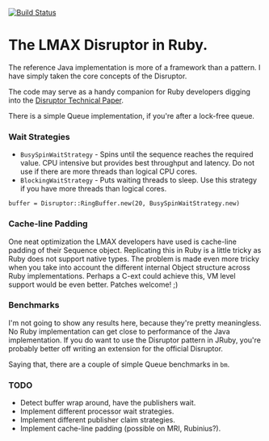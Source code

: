 [![Build Status](https://travis-ci.org/ileitch/disruptor.svg?branch=master)](https://travis-ci.org/ileitch/disruptor)

# The LMAX Disruptor in Ruby.

The reference Java implementation is more of a framework than a pattern. I have simply taken the core concepts of the Disruptor.

The code may serve as a handy companion for Ruby developers digging into the [Disruptor Technical Paper](http://disruptor.googlecode.com/files/Disruptor-1.0.pdf).

There is a simple Queue implementation, if you're after a lock-free queue.

### Wait Strategies

* `BusySpinWaitStrategy` - Spins until the sequence reaches the required value. CPU intensive but provides best throughput and latency. Do not use if there are more threads than logical CPU cores.
* `BlockingWaitStrategy` - Puts waiting threads to sleep. Use this strategy if you have more threads than logical cores.

```
buffer = Disruptor::RingBuffer.new(20, BusySpinWaitStrategy.new)
```

### Cache-line Padding

One neat optimization the LMAX developers have used is cache-line padding of their Sequence object. Replicating this in Ruby is a little tricky as Ruby does not support native types. The problem is made even more tricky when you take into account the different internal Object structure across Ruby implementations. Perhaps a C-ext could achieve this, VM level support would be even better. Patches welcome! ;)

### Benchmarks

I'm not going to show any results here, because they're pretty meaningless. No Ruby implementation can get close to performance of the Java implementation. If you do want to use the Disruptor pattern in JRuby, you're probably better off writing an extension for the official Disruptor.

Saying that, there are a couple of simple Queue benchmarks in `bm`.

### TODO

* Detect buffer wrap around, have the publishers wait.
* Implement different processor wait strategies.
* Implement different publisher claim strategies.
* Implement cache-line padding (possible on MRI, Rubinius?).
